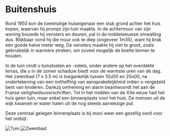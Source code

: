 # Buitenshuis

Rond 1950 kon de toenmalige huiseigenaar een stuk grond achter het huis kopen, waarvan hij prompt zijn tuin maakte. In de achtermuur van zijn woning bouwde hij vensters en deuren, pal in de middeleeuwse omwalling dus. Blijkbaar vond hij die muur ook te diep (ongeveer 1m35), want hij brak een goede halve meter weg.  De vensters maakte hij niet te groot, zoals gebruikelijk in warmere streken, om zoveel mogelijk de koelte binnen te houden. 

In de tuin vindt u tuinstoelen en -zetels, onder andere op het overdekte terras, die u in de zomer schaduw biedt voor de warmste uren van de dag. 
Het zwembad (7 x 3.5 m) is toegankelijk tussen 10u00 en 20u00, na ondertekening van een ontheffing van aansprakeleijkheid indien u vergezeld bent van kinderen. Dankzij omheining en alarm beantwoordt het aan de Franse veiligheidsvoorschriften.
Tot in het midden van de XXe eeuw had het huis geen tuin, maar enkel een binnenplaats voor het huis. De mensen uit de wijk kwamen er water halen uit de nog steeds aanwezige put.

Deze centraal gelegen binnenplaats is bij mooi weer een gezellig oord voor het ontbijt. 

![Tuin](/images/exterieur.jpg)
![Zwembad](/images/exterieur-detail.jpg)